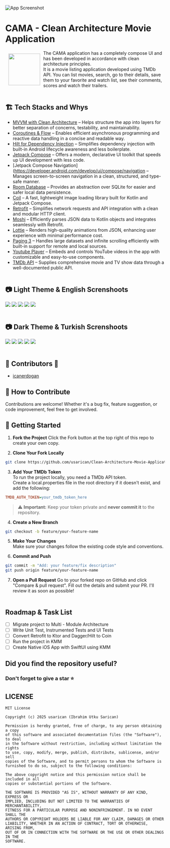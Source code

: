 ![App Screenshot](https://github.com/usarican/Clean-Architecture-Movie-Application/blob/main/ScreenShoots/cama_read_me_banner.png)

# CAMA - Clean Architecture Movie Application

<img src="https://github.com/usarican/Clean-Architecture-Movie-Application/blob/main/ScreenShoots/CAMA%20(2).png" align="left"
width="100" hspace="10" vspace="10">

The CAMA application has a completely compose UI and has been developed in accordance with clean architecture principles.<br> It is a movie listing application developed using TMDb API. You can list movies, search, go to their details, save them to your favorite and watch list, see their comments, scores and watch their trailers.</br></br>

## 🏗 Tech Stacks and Whys 
* [MVVM with Clean Architecture](https://www.toptal.com/android/android-apps-mvvm-with-clean-architecture) – Helps structure the app into layers for better separation of concerns, testability, and maintainability.
* [Coroutines & Flow](https://developer.android.com/kotlin/flow) – Enables efficient asynchronous programming and reactive data handling in a concise and readable way.
* [Hilt for Dependency Injection](https://developer.android.com/training/dependency-injection/hilt-android) – Simplifies dependency injection with built-in Android lifecycle awareness and less boilerplate.
* [Jetpack Compose](https://developer.android.com/compose) – Offers a modern, declarative UI toolkit that speeds up UI development with less code.
* [Jetpack Compose Navigation](https://developer.android.com/develop/ui/compose/navigation – Manages screen-to-screen navigation in a clean, structured, and type-safe manner.
* [Room Database](https://developer.android.com/training/data-storage/room) – Provides an abstraction over SQLite for easier and safer local data persistence. 
* [Coil](https://github.com/coil-kt/coil) – A fast, lightweight image loading library built for Kotlin and Jetpack Compose.
* [Retrofit](https://square.github.io/retrofit) – Simplifies network requests and API integration with a clean and modular HTTP client.
* [Moshi](https://github.com/square/moshi) – Efficiently parses JSON data to Kotlin objects and integrates seamlessly with Retrofit.
* [Lottie](https://github.com/LottieFiles/lottie-android) – Renders high-quality animations from JSON, enhancing user experience with minimal performance cost.
* [Paging 3](https://proandroiddev.com/paging-3-easier-way-to-pagination-part-1-584cad1f4f61) – Handles large datasets and infinite scrolling efficiently with built-in support for remote and local sources.
* [Youtube Player](https://github.com/PierfrancescoSoffritti/android-youtube-player) – Embeds and controls YouTube videos in the app with customizable and easy-to-use components.
* [TMDb API](https://developers.themoviedb.org/3) – Supplies comprehensive movie and TV show data through a well-documented public API.</br></br>

## 📷 Light Theme & English Screnshoots

![](https://github.com/usarican/Clean-Architecture-Movie-Application/blob/main/ScreenShoots/1.png)
![](https://github.com/usarican/Clean-Architecture-Movie-Application/blob/main/ScreenShoots/3.png)
![](https://github.com/usarican/Clean-Architecture-Movie-Application/blob/main/ScreenShoots/5.png)
![](https://github.com/usarican/Clean-Architecture-Movie-Application/blob/main/ScreenShoots/7.png)
![](https://github.com/usarican/Clean-Architecture-Movie-Application/blob/main/ScreenShoots/9.png)</br></br>

## 📷 Dark Theme & Turkish Screnshoots

![](https://github.com/usarican/Clean-Architecture-Movie-Application/blob/main/ScreenShoots/2.png)
![](https://github.com/usarican/Clean-Architecture-Movie-Application/blob/main/ScreenShoots/4.png)
![](https://github.com/usarican/Clean-Architecture-Movie-Application/blob/main/ScreenShoots/6.png)
![](https://github.com/usarican/Clean-Architecture-Movie-Application/blob/main/ScreenShoots/8.png)
![](https://github.com/usarican/Clean-Architecture-Movie-Application/blob/main/ScreenShoots/10.png)</br></br>

## 🏅 Contributors 👏
* [icanerdogan](https://github.com/icanerdogan)

## 🤝 How to Contribute
Contributions are welcome! Whether it's a bug fix, feature suggestion, or code improvement, feel free to get involved.

## 🚀 Getting Started
1. **Fork the Project**
Click the Fork button at the top right of this repo to create your own copy.

2. **Clone Your Fork Locally**<br>
```bash
git clone https://github.com/usarican/Clean-Architecture-Movie-Application.git
```
3. **Add Your TMDb Token** <br>
To run the project locally, you need a TMDb API token.</br>
Create a local.properties file in the root directory if it doesn't exist, and add the following:

```ini
TMDB_AUTH_TOKEN=your_tmdb_token_here
```
> ⚠️ **Important:** Keep your token private and **never commit it** to the repository.

4. **Create a New Branch**<br>
```bash
git checkout -b feature/your-feature-name
```

5. **Make Your Changes**<br>
Make sure your changes follow the existing code style and conventions.

6. **Commit and Push**<br>
```bash
git commit -m "Add: your feature/fix description"
git push origin feature/your-feature-name
```

7. **Open a Pull Request**
Go to your forked repo on GitHub and click "Compare & pull request".
Fill out the details and submit your PR. I'll review it as soon as possible!</br></br>

## Roadmap & Task List
- [ ] Migrate project to Multi - Module Architecture
- [ ] Write Unit Test, Instrumented Tests and UI Tests
- [ ] Convert Retrofit to Ktor and Dagger/Hilt to Coin
- [ ] Run the project in KMM
- [ ] Create Native iOS App with SwiftUI using KMM

## Did you find the repository useful?
### Don't forget to give a star ⭐ 

## LICENSE
```
MIT License

Copyright (c) 2025 usarican (Ibrahim Utku Sarican)

Permission is hereby granted, free of charge, to any person obtaining a copy
of this software and associated documentation files (the "Software"), to deal
in the Software without restriction, including without limitation the rights
to use, copy, modify, merge, publish, distribute, sublicense, and/or sell
copies of the Software, and to permit persons to whom the Software is
furnished to do so, subject to the following conditions:

The above copyright notice and this permission notice shall be included in all
copies or substantial portions of the Software.

THE SOFTWARE IS PROVIDED "AS IS", WITHOUT WARRANTY OF ANY KIND, EXPRESS OR
IMPLIED, INCLUDING BUT NOT LIMITED TO THE WARRANTIES OF MERCHANTABILITY,
FITNESS FOR A PARTICULAR PURPOSE AND NONINFRINGEMENT. IN NO EVENT SHALL THE
AUTHORS OR COPYRIGHT HOLDERS BE LIABLE FOR ANY CLAIM, DAMAGES OR OTHER
LIABILITY, WHETHER IN AN ACTION OF CONTRACT, TORT OR OTHERWISE, ARISING FROM,
OUT OF OR IN CONNECTION WITH THE SOFTWARE OR THE USE OR OTHER DEALINGS IN THE
SOFTWARE.
```


